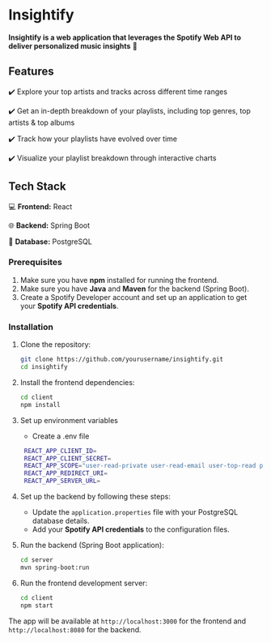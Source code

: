 # **Insightify**  
**Insightify is a web application that leverages the Spotify Web API to deliver personalized music insights**  :musical_note:

## Features
:heavy_check_mark: Explore your top artists and tracks across different time ranges

:heavy_check_mark: Get an in-depth breakdown of your playlists, including top genres, top artists & top albums

:heavy_check_mark: Track how your playlists have evolved over time

:heavy_check_mark: Visualize your playlist breakdown through interactive charts

## Tech Stack
:computer: **Frontend:** React

:globe_with_meridians: **Backend:** Spring Boot

:open_file_folder: **Database:** PostgreSQL



### Prerequisites

1. Make sure you have **npm** installed for running the frontend.
2. Make sure you have **Java** and **Maven** for the backend (Spring Boot).
3. Create a Spotify Developer account and set up an application to get your **Spotify API credentials**.

### Installation

1. Clone the repository:
    ```bash
    git clone https://github.com/yourusername/insightify.git
    cd insightify
    ```
2. Install the frontend dependencies:
    ```bash
    cd client
    npm install
    ```

3. Set up environment variables
   - Create a .env file
     
   ```bash
    REACT_APP_CLIENT_ID=
    REACT_APP_CLIENT_SECRET=
    REACT_APP_SCOPE="user-read-private user-read-email user-top-read playlist-read-private user-library-read"
    REACT_APP_REDIRECT_URI=
    REACT_APP_SERVER_URL=
   ```
4. Set up the backend by following these steps:
    - Update the `application.properties` file with your PostgreSQL database details.
    - Add your **Spotify API credentials** to the configuration files.

5. Run the backend (Spring Boot application):
    ```bash
    cd server
    mvn spring-boot:run  
    ```
6. Run the frontend development server:

    ```bash
    cd client
    npm start
    ```

The app will be available at `http://localhost:3000` for the frontend and `http://localhost:8080` for the backend.
